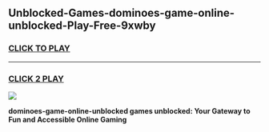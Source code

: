 
## Unblocked-Games-dominoes-game-online-unblocked-Play-Free-9xwby
<h3>
<a href="https://premium76.site?title=dominoes-game-online-unblocked&ref=18A">CLICK TO PLAY</a></h3>
<hr>

<h3>
<a href="https://premium76.site?title=dominoes-game-online-unblocked&ref=18A">CLICK 2 PLAY</a>
  
</h3>

<a href="https://premium76.site?title=dominoes-game-online-unblocked&ref=18A"><img src="https://clearcache.store/games.png"></a>


**dominoes-game-online-unblocked games unblocked: Your Gateway to Fun and Accessible Online Gaming**
